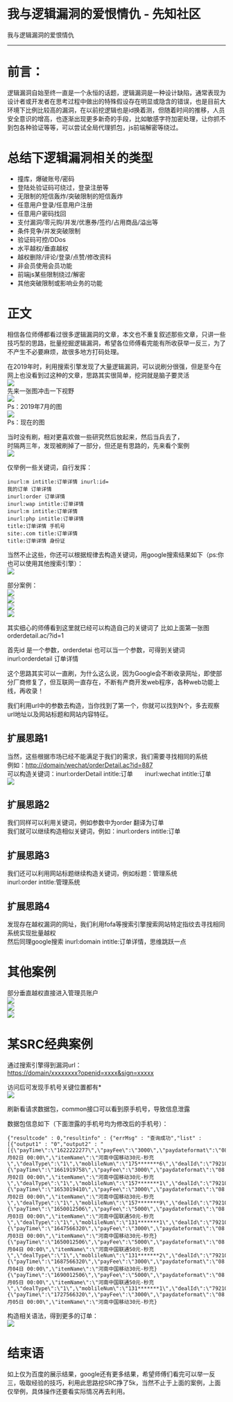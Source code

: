 

# 我与逻辑漏洞的爱恨情仇 - 先知社区

我与逻辑漏洞的爱恨情仇

- - -

# 前言：

逻辑漏洞自始至终一直是一个永恒的话题，逻辑漏洞是一种设计缺陷，通常表现为设计者或开发者在思考过程中做出的特殊假设存在明显或隐含的错误，也是目前大环境下比例比较高的漏洞，在以前挖逻辑也是id换着测，但随着时间的推移，人员安全意识的增高，也逐渐出现更多新奇的手段，比如敏感字符加密处理，让你抓不到包各种验证等等，可以尝试全局代理抓包，js前端解密等绕过。

# 总结下逻辑漏洞相关的类型

-   撞库，爆破账号/密码
-   登陆处验证码可绕过，登录注册等
-   无限制的短信轰炸/突破限制的短信轰炸
-   任意用户登录/任意用户注册
-   任意用户密码找回
-   支付漏洞/零元购/并发/优惠券/签约/占用商品/溢出等
-   条件竞争/并发突破限制
-   验证码可控/DDos
-   水平越权/垂直越权
-   越权删除/评论/登录/点赞/修改资料
-   非会员使用会员功能
-   前端js某些限制绕过/解密
-   其他突破限制或影响业务的功能

# 正文

相信各位师傅都看过很多逻辑漏洞的文章，本文也不重复叙述那些文章，只讲一些技巧型的思路，批量挖掘逻辑漏洞，希望各位师傅看完能有所收获举一反三，为了不产生不必要麻烦，故很多地方打码处理。

在2019年时，利用搜索引擎发现了大量逻辑漏洞，可以说刷分很强，但是至今在网上也没看到过这种的文章，思路其实很简单，挖洞就是脑子要灵活  
[![](assets/1698892900-173b536aec7c2f073f5719fc3fac40ab.png)](https://xzfile.aliyuncs.com/media/upload/picture/20231031230524-eadc33da-77fe-1.png)  
先来一张图冲击一下视野  
[![](assets/1698892900-f51ffd192d9605237a2ceede7842d83b.png)](https://xzfile.aliyuncs.com/media/upload/picture/20231031230642-1966e07e-77ff-1.png)  
Ps：2019年7月的图  
[![](assets/1698892900-b4fb684ce8ffc39672e3a4b611019741.png)](https://xzfile.aliyuncs.com/media/upload/picture/20231031230739-3b70ea84-77ff-1.png)  
Ps：现在的图

当时没有刷，相对更喜欢做一些研究然后放起来，然后当兵去了，  
时隔两三年，发现被刷掉了一部分，但还是有思路的，先来看个案例  
[![](assets/1698892900-f5e19208f26deee080be4a073e7a5309.png)](https://xzfile.aliyuncs.com/media/upload/picture/20231031231049-acf180ec-77ff-1.png)

仅举例一些关键词，自行发挥：

```plain
inurl:m intitle:订单详情 inurl:id=
我的订单 订单详情
inurl:order 订单详情
inurl:wap intitle:订单详情
inurl:m intitle:订单详情
inurl:php intitle:订单详情
title:订单详情 手机号
site:.com title:订单详情
title:订单详情 身份证
```

当然不止这些，你还可以根据规律去构造关键词，用google搜索结果如下（ps:你也可以使用其他搜索引擎）：  
[![](assets/1698892900-8331d28d130c2bad93d32b0628b40201.png)](https://xzfile.aliyuncs.com/media/upload/picture/20231101183633-86f9dfc6-78a2-1.png)

部分案例：  
[![](assets/1698892900-5f506ccd8785b6774eaeb0ae4ba31ee8.png)](https://xzfile.aliyuncs.com/media/upload/picture/20231031231605-691e7676-7800-1.png)  
[![](assets/1698892900-f15e79ae1d1bac9a60725568ebc6c1b1.png)](https://xzfile.aliyuncs.com/media/upload/picture/20231031232145-338f36b6-7801-1.png)  
[![](assets/1698892900-ddeb25df2dca851ad01c3a284db736de.png)](https://xzfile.aliyuncs.com/media/upload/picture/20231031232540-bfa2abf6-7801-1.png)  
[![](assets/1698892900-1ad4d7db506f38f1eed5d2c3d95dbd47.png)](https://xzfile.aliyuncs.com/media/upload/picture/20231101183848-d76625e6-78a2-1.png)

其实细心的师傅看到这里就已经可以构造自己的关键词了 比如上面第一张图 orderdetail.ac/?id=1

首先id 是一个参数，orderdetai 也可以当一个参数，可得到关键词 inurl:orderdetail 订单详情

这个思路其实可以一直刷，为什么这么说，因为Google会不断收录网址，即使部分厂商修复了，但互联网一直存在，不断有产商开发web程序，各种web功能上线，再收录！

我们利用url中的参数去构造，当你找到了第一个，你就可以找到N个，多去观察url地址以及网站标题和网站内容特征。

## 扩展思路1

当然，这些根据市场已经不能满足于我们的需求，我们需要寻找相同的系统  
例如：[http://domain/wechat/orderDetail.ac?id=887](http://domain/wechat/orderDetail.ac?id=887)  
可以构造关键词：inurl:orderDetail intitle:订单　　inurl:wechat intitle:订单  
[![](assets/1698892900-e8c0714ca5c20cde361a3092047aa7c2.png)](https://xzfile.aliyuncs.com/media/upload/picture/20231101184839-376e877a-78a4-1.png)

## 扩展思路2

我们同样可以利用关键词，例如参数中为order 翻译为订单  
我们就可以继续构造相似关键词，例如：inurl:orders intitle:订单

## 扩展思路3

我们还可以利用网站标题继续构造关键词，例如标题：管理系统  
inurl:order intitle:管理系统

## 扩展思路4

发现存在越权漏洞的网址，我们利用fofa等搜索引擎搜索网站特定指纹去寻找相同系统实现批量越权  
然后同理google搜索 inurl:domain intitle:订单详情，思维跳跃一点

# 其他案例

部分垂直越权直接进入管理员账户  
[![](assets/1698892900-a44b6fab87529272306c79d81eaf6643.png)](https://xzfile.aliyuncs.com/media/upload/picture/20231101143136-4e689160-7880-1.png)  
[![](assets/1698892900-f1d3c5842a2d1913961f35fdc7b64ba6.png)](https://xzfile.aliyuncs.com/media/upload/picture/20231101143641-04858d36-7881-1.png)  
[![](assets/1698892900-5b0047e47ca50db61809a9b3c6f5216d.png)](https://xzfile.aliyuncs.com/media/upload/picture/20231101143745-2a5dbba0-7881-1.png)

# 某SRC经典案例

通过搜索引擎得到漏洞url：  
[https://domain/xxxxxxxx?openid=xxxx&sign=xxxxx](https://domain/xxxxxxxx?openid=xxxx&sign=xxxxx)

访问后可发现手机号关键位置都有\*  
[![](assets/1698892900-431c68455912fa090f472b844e977933.png)](https://xzfile.aliyuncs.com/media/upload/picture/20231101144138-b534550e-7881-1.png)

刷新看请求数据包，common接口可以看到原手机号，导致信息泄露

数据包信息如下（下面泄露的手机号均为修改后的手机号）：

```plain
{"resultcode" : 0,"resultinfo" : {"errMsg" : "查询成功","list" : [{"output1" : "0","output2" : "[{\"payTime\":\"1622222277\",\"payFee\":\"3000\",\"paydateformat\":\"08月02日 00:00\",\"itemName\":\"河南中国移动30元-秒充\",\"dealType\":\"1\",\"moblileNum\":\"175*******6\",\"dealId\":\"7921022761202209021872368048\",\"sellerName\":\"\",\"dealState\":\"5\"},{\"payTime\":\"1661919758\",\"payFee\":\"3000\",\"paydateformat\":\"08月02日 00:00\",\"itemName\":\"河南中国移动30元-秒充\",\"dealType\":\"1\",\"moblileNum\":\"157*******1\",\"dealId\":\"7921022741202208310771116347\",\"sellerName\":\"\",\"dealState\":\"5\"},{\"payTime\":\"1653019410\",\"payFee\":\"3000\",\"paydateformat\":\"08月02日 00:00\",\"itemName\":\"河南中国移动30元-秒充\",\"dealType\":\"1\",\"moblileNum\":\"157*******9\",\"dealId\":\"7921020951202205208438499741\",\"sellerName\":\"\",\"dealState\":\"5\"},{\"payTime\":\"1650012506\",\"payFee\":\"5000\",\"paydateformat\":\"08月03日 00:00\",\"itemName\":\"河南中国联通50元-秒充\",\"dealType\":\"1\",\"moblileNum\":\"131*******1\",\"dealId\":\"7921022741202204157844385151\",\"sellerName\":\"\",\"dealState\":\"5\"},{\"payTime\":\"1647566320\",\"payFee\":\"3000\",\"paydateformat\":\"08月03日 00:00\",\"itemName\":\"河南中国移动30元-秒充}
{\"payTime\":\"1650012506\",\"payFee\":\"5000\",\"paydateformat\":\"08月04日 00:00\",\"itemName\":\"河南中国联通50元-秒充\",\"dealType\":\"1\",\"moblileNum\":\"131*******2\",\"dealId\":\"7921022741202204157844385545\",\"sellerName\":\"\",\"dealState\":\"5\"},{\"payTime\":\"1687566320\",\"payFee\":\"3000\",\"paydateformat\":\"08月04日 00:00\",\"itemName\":\"河南中国移动30元-秒充}
{\"payTime\":\"1690012506\",\"payFee\":\"5000\",\"paydateformat\":\"08月05日 00:00\",\"itemName\":\"河南中国联通50元-秒充\",\"dealType\":\"1\",\"moblileNum\":\"131*******1\",\"dealId\":\"7921022741202204157844385987\",\"sellerName\":\"\",\"dealState\":\"5\"},{\"payTime\":\"1727566320\",\"payFee\":\"3000\",\"paydateformat\":\"08月05日 00:00\",\"itemName\":\"河南中国移动30元-秒充}
```

构造相关语法，得到更多的订单：  
[![](assets/1698892900-d0167a9e5eb74101117c0af8034613c6.jpg)](https://xzfile.aliyuncs.com/media/upload/picture/20231102095204-6c3a9f2e-7922-1.jpg)

# 结束语

如上仅为百度的展示结果，google还有更多结果，希望师傅们看完可以举一反三，吸取经验的技巧，利用此思路挖SRC挣了5k，当然不止于上面的案例，上面仅举例，具体操作还要看实际情况再去利用。
